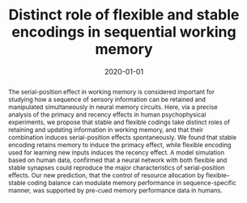 ---
title: Distinct role of flexible and stable encodings in sequential working memory
authors:
- admin
- Woochul Choi
- Youngjin Park
- Se-Bum Paik


date: '2020-01-01'

publishDate: '2024-12-02T08:13:29.605983Z'

publication_types:
- article-journal

publication: '*Neural Networks*'



abstract: The serial-position effect in working memory is considered important for studying how a sequence of sensory information can be retained and manipulated simultaneously in neural memory circuits. Here, via a precise analysis of the primacy and recency effects in human psychophysical experiments, we propose that stable and flexible codings take distinct roles of retaining and updating information in working memory, and that their combination induces serial-position effects spontaneously. We found that stable encoding retains memory to induce the primacy effect, while flexible encoding used for learning new inputs induces the recency effect. A model simulation based on human data, confirmed that a neural network with both flexible and stable synapses could reproduce the major characteristics of serial-position effects. Our new prediction, that the control of resource allocation by flexible–stable coding balance can modulate memory performance in sequence-specific manner, was supported by pre-cued memory performance data in humans.

# Summary. An optional shortened abstract.
summary: Lee et al., Neural Networks 2020

tags:
- Working Memory Model
featured: true

# links:
# - name: ""
#   url: ""
url_pdf: https://www.sciencedirect.com/science/article/pii/S0893608019303168
url_code: ''
url_dataset: ''
url_poster: ''
url_project: ''
url_slides: ''
url_source: ''
url_video: ''

# Featured image
# To use, add an image named `featured.jpg/png` to your page's folder. 
image:
  caption: ""
  focal_point: ""
  preview_only: false

# Associated Projects (optional).
#   Associate this publication with one or more of your projects.
#   Simply enter your project's folder or file name without extension.
#   E.g. `internal-project` references `content/project/internal-project/index.md`.
#   Otherwise, set `projects: []`.
projects: []

# Slides (optional).
#   Associate this publication with Markdown slides.
#   Simply enter your slide deck's filename without extension.
#   E.g. `slides: "example"` references `content/slides/example/index.md`.
#   Otherwise, set `slides: ""`.
slides: example

---